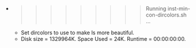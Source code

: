 * >>>>>>>>> Running inst-min-con-dircolors.sh ...
  * Set dircolors to use  to make ls more beautiful.
  * Disk size = 1329964K. Space Used = 24K. Runtime = 00:00:00:00.

